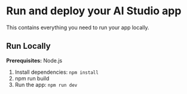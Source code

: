 # Run and deploy your AI Studio app

This contains everything you need to run your app locally.

## Run Locally

**Prerequisites:**  Node.js


1. Install dependencies:
   `npm install`
2. npm run build
3. Run the app:
   `npm run dev`
